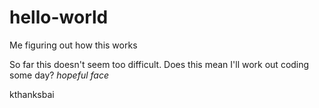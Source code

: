 # hello-world
Me figuring out how this works

So far this doesn't seem too difficult. Does this mean I'll work out coding some day?
*hopeful face*

kthanksbai
